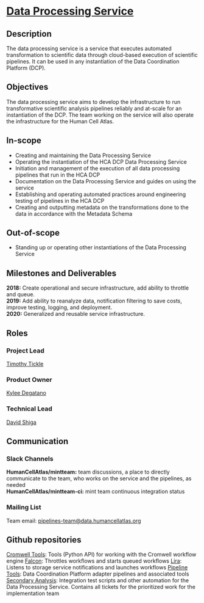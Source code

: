 # [Data Processing Service](mailto:pipelines-team@data.humancellatlas.org)

## Description
The data processing service is a service that executes automated transformation to scientific data through cloud-based execution of scientific pipelines. It can be used in any instantiation of the Data Coordination Platform (DCP). 

## Objectives
The data processing service aims to develop the infrastructure to run transformative scientific analysis pipelines reliably and at-scale for an instantiation of the DCP. The team working on the service will also operate the infrastructure for the Human Cell Atlas. 

## In-scope
* Creating and maintaining the Data Processing Service
* Operating the instantiation of the HCA DCP Data Processing Service  
* Initiation and management of the execution of all data processing pipelines that run in the HCA DCP  
* Documentation on the Data Processing Service and guides on using the service 
* Establishing and operating automated practices around engineering testing of pipelines in the HCA DCP 
* Creating and outputting metadata on the transformations done to the data in accordance with the Metadata Schema

## Out-of-scope
* Standing up or operating other instantiations of the Data Processing Service

## Milestones and Deliverables
__2018:__ Create operational and secure infrastructure, add ability to throttle and queue.  
__2019:__ Add ability to reanalyze data, notification filtering to save costs, improve testing, logging, and deployment.  
__2020:__ Generalized and reusable service infrastructure.  

## Roles
### Project Lead
[Timothy Tickle](mailto:ttickle@broadinstitute.org)

### Product Owner
[Kylee Degatano](mailto:kdegatano@broadinstitute.org)

### Technical Lead
[David Shiga](mailto:dshiga@broadinstitute.org)

## Communication

### Slack Channels

__HumanCellAtlas/mintteam:__ team discussions, a place to directly communicate to the team, who works on the service and the pipelines, as needed  
__HumanCellAtlas/mintteam-ci:__ mint team continuous integration status

### Mailing List

Team email: pipelines-team@data.humancellatlas.org

## Github repositories
[Cromwell Tools](https://github.com/broadinstitute/cromwell-tools): Tools (Python API) for working with the Cromwell workflow engine 
[Falcon](https://github.com/HumanCellAtlas/falcon): Throttles workflows and starts queued workflows 
[Lira](https://github.com/HumanCellAtlas/lira): Listens to storage service notifications and launches workflows
[Pipeline Tools](https://github.com/HumanCellAtlas/pipeline-tools): Data Coordination Platform adapter pipelines and associated tools  
[Secondary Analysis](https://github.com/HumanCellAtlas/secondary-analysis): Integration test scripts and other automation for the Data Processing Service. Contains all tickets for the prioritized work for the implementation team 
